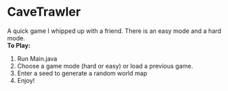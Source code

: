 # CaveTrawler
A quick game I whipped up with a friend. There is an easy mode and a hard mode. 
<br>
<b>To Play:</b>
<ol><li>Run Main.java</li>
  <li>Choose a game mode (hard or easy) or load a previous game.</li>
  <li>Enter a seed to generate a random world map</li>
  <li>Enjoy!</li>
</ol>
<img src="loading.png" alt="Loading screen" height= "40" width="40></img>
